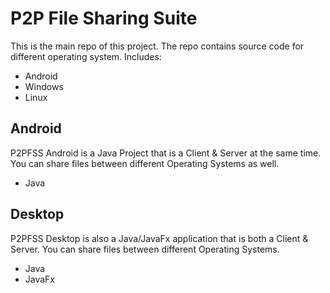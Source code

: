 # P2P File Sharing Suite
This is the main repo of this project. The repo contains source code for different operating system.
Includes:
 - Android
 - Windows
 - Linux

## Android
P2PFSS Android is a Java Project that is a Client & Server at the same time. You can share files between different Operating Systems as well.
 - Java

## Desktop
P2PFSS Desktop is also a Java/JavaFx application that is both a Client & Server. You can share files between different Operating Systems.
- Java
- JavaFx